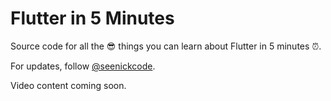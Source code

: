 # Flutter in 5 Minutes

Source code for all the 😎 things you can learn about Flutter in 5 minutes ⏰.

For updates, follow [@seenickcode](https://twitter.com/seenickcode).

Video content coming soon.
